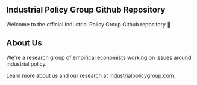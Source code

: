 ## Industrial Policy Group Github Repository 
Welcome to the official Industrial Policy Group Github repository 👋

## About Us 
We're a research group of empirical economists working on issues around industrial policy. 

Learn more about us and our research at [industrialpolicygroup.com](https://www.industrialpolicygroup.com).
